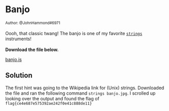 # Banjo

<small>Author: @JohnHammond#6971</small><br><br>Oooh, that classic twang! The banjo is one of my favorite  <a href="https://en.wikipedia.org/wiki/Strings_(Unix)"><code>strings</code></a> instruments! <br><br> <b> Download the file below.</b>

[banjo.js](/files/banjo.jpg)

## Solution 

The first hint was going to the Wikipedia link for (Unix) strings. Downloaded the file and ran the following command `strings banjo.jpg`.
I scrolled up looking over the output and found the flag of `flag{ce4e687e575392ae242f0e41c888de11}`

